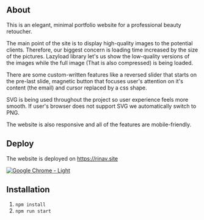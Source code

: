 ## About
This is an elegant, minimal portfolio website for a professional beauty retoucher.

The main point of the site is to display high-quality images to the potential clients. Therefore, our biggest concern is loading time increased by the size of the pictures.  Lazyload library let's us show the low-quality versions of the images while the full image (That is also compressed) is being loaded.

There are some custom-written features like a reversed slider that starts on the pre-last slide, magnetic button that focuses user's attention on it's content (the email) and cursor replaced by a css shape.

SVG is being used throughout the project so user experience feels more smooth. If user's browser does not support SVG we automatically switch to PNG.

The website is also responsive and all of the features are mobile-friendly.

## Deploy

The website is deployed on https://rinav.site

<a href="https://rinav.site/" target="_blank" rel="noopener noreferrer">

![Google Chrome - Light](https://user-images.githubusercontent.com/106176669/198884542-0bf5206a-116b-4786-9d7e-ca54a26a3d1d.png)

</a>

## Installation
 1. `npm install`
 2. `npm run start`
